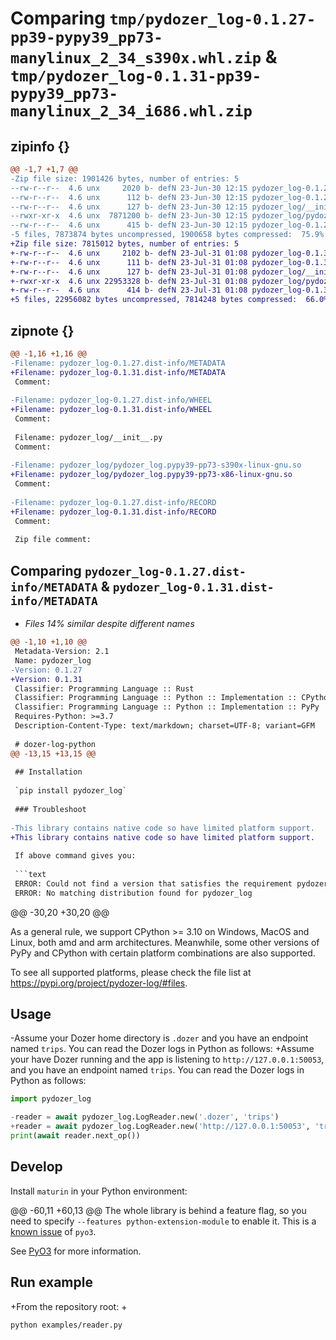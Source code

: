 # Comparing `tmp/pydozer_log-0.1.27-pp39-pypy39_pp73-manylinux_2_34_s390x.whl.zip` & `tmp/pydozer_log-0.1.31-pp39-pypy39_pp73-manylinux_2_34_i686.whl.zip`

## zipinfo {}

```diff
@@ -1,7 +1,7 @@
-Zip file size: 1901426 bytes, number of entries: 5
--rw-r--r--  4.6 unx     2020 b- defN 23-Jun-30 12:15 pydozer_log-0.1.27.dist-info/METADATA
--rw-r--r--  4.6 unx      112 b- defN 23-Jun-30 12:15 pydozer_log-0.1.27.dist-info/WHEEL
--rw-r--r--  4.6 unx      127 b- defN 23-Jun-30 12:15 pydozer_log/__init__.py
--rwxr-xr-x  4.6 unx  7871200 b- defN 23-Jun-30 12:15 pydozer_log/pydozer_log.pypy39-pp73-s390x-linux-gnu.so
--rw-r--r--  4.6 unx      415 b- defN 23-Jun-30 12:15 pydozer_log-0.1.27.dist-info/RECORD
-5 files, 7873874 bytes uncompressed, 1900658 bytes compressed:  75.9%
+Zip file size: 7815012 bytes, number of entries: 5
+-rw-r--r--  4.6 unx     2102 b- defN 23-Jul-31 01:08 pydozer_log-0.1.31.dist-info/METADATA
+-rw-r--r--  4.6 unx      111 b- defN 23-Jul-31 01:08 pydozer_log-0.1.31.dist-info/WHEEL
+-rw-r--r--  4.6 unx      127 b- defN 23-Jul-31 01:08 pydozer_log/__init__.py
+-rwxr-xr-x  4.6 unx 22953328 b- defN 23-Jul-31 01:08 pydozer_log/pydozer_log.pypy39-pp73-x86-linux-gnu.so
+-rw-r--r--  4.6 unx      414 b- defN 23-Jul-31 01:08 pydozer_log-0.1.31.dist-info/RECORD
+5 files, 22956082 bytes uncompressed, 7814248 bytes compressed:  66.0%
```

## zipnote {}

```diff
@@ -1,16 +1,16 @@
-Filename: pydozer_log-0.1.27.dist-info/METADATA
+Filename: pydozer_log-0.1.31.dist-info/METADATA
 Comment: 
 
-Filename: pydozer_log-0.1.27.dist-info/WHEEL
+Filename: pydozer_log-0.1.31.dist-info/WHEEL
 Comment: 
 
 Filename: pydozer_log/__init__.py
 Comment: 
 
-Filename: pydozer_log/pydozer_log.pypy39-pp73-s390x-linux-gnu.so
+Filename: pydozer_log/pydozer_log.pypy39-pp73-x86-linux-gnu.so
 Comment: 
 
-Filename: pydozer_log-0.1.27.dist-info/RECORD
+Filename: pydozer_log-0.1.31.dist-info/RECORD
 Comment: 
 
 Zip file comment:
```

## Comparing `pydozer_log-0.1.27.dist-info/METADATA` & `pydozer_log-0.1.31.dist-info/METADATA`

 * *Files 14% similar despite different names*

```diff
@@ -1,10 +1,10 @@
 Metadata-Version: 2.1
 Name: pydozer_log
-Version: 0.1.27
+Version: 0.1.31
 Classifier: Programming Language :: Rust
 Classifier: Programming Language :: Python :: Implementation :: CPython
 Classifier: Programming Language :: Python :: Implementation :: PyPy
 Requires-Python: >=3.7
 Description-Content-Type: text/markdown; charset=UTF-8; variant=GFM
 
 # dozer-log-python
@@ -13,15 +13,15 @@
 
 ## Installation
 
 `pip install pydozer_log`
 
 ### Troubleshoot
 
-This library contains native code so have limited platform support. 
+This library contains native code so have limited platform support.
 
 If above command gives you:
 
 ```text
 ERROR: Could not find a version that satisfies the requirement pydozer_log (from versions: none)
 ERROR: No matching distribution found for pydozer_log
 ```
@@ -30,20 +30,20 @@
 
 As a general rule, we support CPython >= 3.10 on Windows, MacOS and Linux, both amd and arm architectures. Meanwhile, some other versions of PyPy and CPython with certain platform combinations are also supported.
 
 To see all supported platforms, please check the file list at <https://pypi.org/project/pydozer-log/#files>.
 
 ## Usage
 
-Assume your Dozer home directory is `.dozer` and you have an endpoint named `trips`. You can read the Dozer logs in Python as follows:
+Assume your have Dozer running and the app is listening to `http://127.0.0.1:50053`, and you have an endpoint named `trips`. You can read the Dozer logs in Python as follows:
 
 ```python
 import pydozer_log
 
-reader = await pydozer_log.LogReader.new('.dozer', 'trips')
+reader = await pydozer_log.LogReader.new('http://127.0.0.1:50053', 'trips')
 print(await reader.next_op())
 ```
 
 ## Develop
 
 Install `maturin` in your Python environment:
 
@@ -60,11 +60,13 @@
 The whole library is behind a feature flag, so you need to specify `--features python-extension-module` to enable it.
 This is a [known issue](https://pyo3.rs/v0.18.3/faq.html#i-cant-run-cargo-test-or-i-cant-build-in-a-cargo-workspace-im-having-linker-issues-like-symbol-not-found-or-undefined-reference-to-_pyexc_systemerror) of `pyo3`.
 
 See [PyO3](https://pyo3.rs) for more information.
 
 ## Run example
 
+From the repository root:
+
 ```bash
 python examples/reader.py
 ```
```

